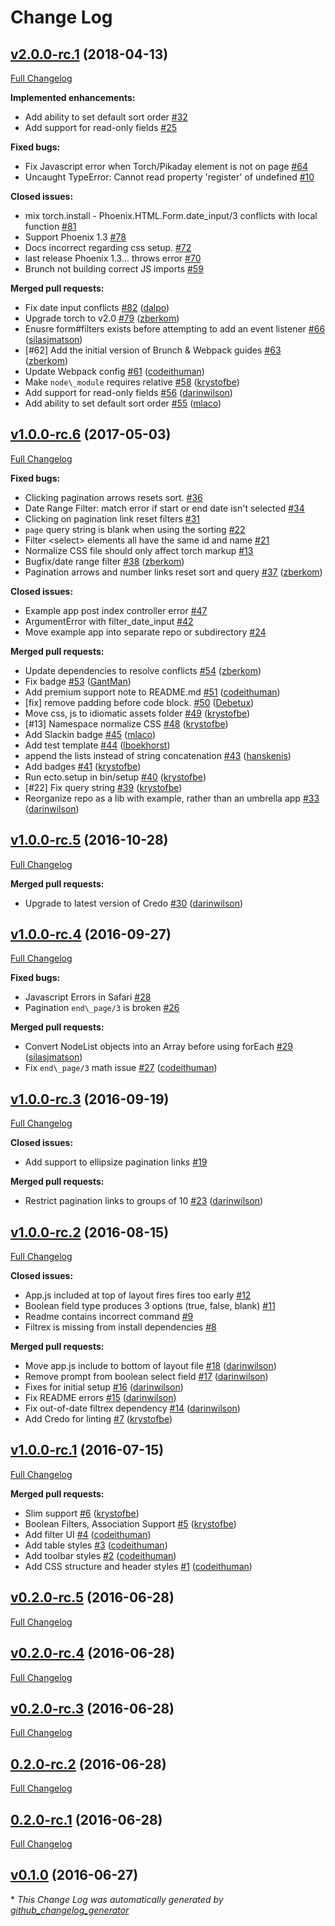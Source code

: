 # Change Log

## [v2.0.0-rc.1](https://github.com/krystofbe/torch/tree/v2.0.0-rc.1) (2018-04-13)

[Full Changelog](https://github.com/krystofbe/torch/compare/v1.0.0-rc.6...v2.0.0-rc.1)

**Implemented enhancements:**

- Add ability to set default sort order [\#32](https://github.com/krystofbe/torch/issues/32)
- Add support for read-only fields [\#25](https://github.com/krystofbe/torch/issues/25)

**Fixed bugs:**

- Fix Javascript error when Torch/Pikaday element is not on page [\#64](https://github.com/krystofbe/torch/issues/64)
- Uncaught TypeError: Cannot read property 'register' of undefined [\#10](https://github.com/krystofbe/torch/issues/10)

**Closed issues:**

- mix torch.install - Phoenix.HTML.Form.date_input/3 conflicts with local function [\#81](https://github.com/krystofbe/torch/issues/81)
- Support Phoenix 1.3 [\#78](https://github.com/krystofbe/torch/issues/78)
- Docs incorrect regarding css setup. [\#72](https://github.com/krystofbe/torch/issues/72)
- last release Phoenix 1.3... throws error [\#70](https://github.com/krystofbe/torch/issues/70)
- Brunch not building correct JS imports [\#59](https://github.com/krystofbe/torch/issues/59)

**Merged pull requests:**

- Fix date input conflicts [\#82](https://github.com/krystofbe/torch/pull/82) ([dalpo](https://github.com/dalpo))
- Upgrade torch to v2.0 [\#79](https://github.com/krystofbe/torch/pull/79) ([zberkom](https://github.com/zberkom))
- Enusre form\#filters exists before attempting to add an event listener [\#66](https://github.com/krystofbe/torch/pull/66) ([silasjmatson](https://github.com/silasjmatson))
- \[\#62\] Add the initial version of Brunch & Webpack guides [\#63](https://github.com/krystofbe/torch/pull/63) ([zberkom](https://github.com/zberkom))
- Update Webpack config [\#61](https://github.com/krystofbe/torch/pull/61) ([codeithuman](https://github.com/codeithuman))
- Make `node\_module` requires relative [\#58](https://github.com/krystofbe/torch/pull/58) ([krystofbe](https://github.com/krystofbe))
- Add support for read-only fields [\#56](https://github.com/krystofbe/torch/pull/56) ([darinwilson](https://github.com/darinwilson))
- Add ability to set default sort order [\#55](https://github.com/krystofbe/torch/pull/55) ([mlaco](https://github.com/mlaco))

## [v1.0.0-rc.6](https://github.com/krystofbe/torch/tree/v1.0.0-rc.6) (2017-05-03)

[Full Changelog](https://github.com/krystofbe/torch/compare/v1.0.0-rc.5...v1.0.0-rc.6)

**Fixed bugs:**

- Clicking pagination arrows resets sort. [\#36](https://github.com/krystofbe/torch/issues/36)
- Date Range Filter: match error if start or end date isn't selected [\#34](https://github.com/krystofbe/torch/issues/34)
- Clicking on pagination link reset filters [\#31](https://github.com/krystofbe/torch/issues/31)
- `page` query string is blank when using the sorting [\#22](https://github.com/krystofbe/torch/issues/22)
- Filter \<select\> elements all have the same id and name [\#21](https://github.com/krystofbe/torch/issues/21)
- Normalize CSS file should only affect torch markup [\#13](https://github.com/krystofbe/torch/issues/13)
- Bugfix/date range filter [\#38](https://github.com/krystofbe/torch/pull/38) ([zberkom](https://github.com/zberkom))
- Pagination arrows and number links reset sort and query [\#37](https://github.com/krystofbe/torch/pull/37) ([zberkom](https://github.com/zberkom))

**Closed issues:**

- Example app post index controller error [\#47](https://github.com/krystofbe/torch/issues/47)
- ArgumentError with filter_date_input [\#42](https://github.com/krystofbe/torch/issues/42)
- Move example app into separate repo or subdirectory [\#24](https://github.com/krystofbe/torch/issues/24)

**Merged pull requests:**

- Update dependencies to resolve conflicts [\#54](https://github.com/krystofbe/torch/pull/54) ([zberkom](https://github.com/zberkom))
- Fix badge [\#53](https://github.com/krystofbe/torch/pull/53) ([GantMan](https://github.com/GantMan))
- Add premium support note to README.md [\#51](https://github.com/krystofbe/torch/pull/51) ([codeithuman](https://github.com/codeithuman))
- \[fix\] remove padding before code block. [\#50](https://github.com/krystofbe/torch/pull/50) ([Debetux](https://github.com/Debetux))
- Move css, js to idiomatic assets folder [\#49](https://github.com/krystofbe/torch/pull/49) ([krystofbe](https://github.com/krystofbe))
- \[\#13\] Namespace normalize CSS [\#48](https://github.com/krystofbe/torch/pull/48) ([krystofbe](https://github.com/krystofbe))
- Add Slackin badge [\#45](https://github.com/krystofbe/torch/pull/45) ([mlaco](https://github.com/mlaco))
- Add test template [\#44](https://github.com/krystofbe/torch/pull/44) ([lboekhorst](https://github.com/lboekhorst))
- append the lists instead of string concatenation [\#43](https://github.com/krystofbe/torch/pull/43) ([hanskenis](https://github.com/hanskenis))
- Add badges [\#41](https://github.com/krystofbe/torch/pull/41) ([krystofbe](https://github.com/krystofbe))
- Run ecto.setup in bin/setup [\#40](https://github.com/krystofbe/torch/pull/40) ([krystofbe](https://github.com/krystofbe))
- \[\#22\] Fix query string [\#39](https://github.com/krystofbe/torch/pull/39) ([krystofbe](https://github.com/krystofbe))
- Reorganize repo as a lib with example, rather than an umbrella app [\#33](https://github.com/krystofbe/torch/pull/33) ([darinwilson](https://github.com/darinwilson))

## [v1.0.0-rc.5](https://github.com/krystofbe/torch/tree/v1.0.0-rc.5) (2016-10-28)

[Full Changelog](https://github.com/krystofbe/torch/compare/v1.0.0-rc.4...v1.0.0-rc.5)

**Merged pull requests:**

- Upgrade to latest version of Credo [\#30](https://github.com/krystofbe/torch/pull/30) ([darinwilson](https://github.com/darinwilson))

## [v1.0.0-rc.4](https://github.com/krystofbe/torch/tree/v1.0.0-rc.4) (2016-09-27)

[Full Changelog](https://github.com/krystofbe/torch/compare/v1.0.0-rc.3...v1.0.0-rc.4)

**Fixed bugs:**

- Javascript Errors in Safari [\#28](https://github.com/krystofbe/torch/issues/28)
- Pagination `end\_page/3` is broken [\#26](https://github.com/krystofbe/torch/issues/26)

**Merged pull requests:**

- Convert NodeList objects into an Array before using forEach [\#29](https://github.com/krystofbe/torch/pull/29) ([silasjmatson](https://github.com/silasjmatson))
- Fix `end\_page/3` math issue [\#27](https://github.com/krystofbe/torch/pull/27) ([codeithuman](https://github.com/codeithuman))

## [v1.0.0-rc.3](https://github.com/krystofbe/torch/tree/v1.0.0-rc.3) (2016-09-19)

[Full Changelog](https://github.com/krystofbe/torch/compare/v1.0.0-rc.2...v1.0.0-rc.3)

**Closed issues:**

- Add support to ellipsize pagination links [\#19](https://github.com/krystofbe/torch/issues/19)

**Merged pull requests:**

- Restrict pagination links to groups of 10 [\#23](https://github.com/krystofbe/torch/pull/23) ([darinwilson](https://github.com/darinwilson))

## [v1.0.0-rc.2](https://github.com/krystofbe/torch/tree/v1.0.0-rc.2) (2016-08-15)

[Full Changelog](https://github.com/krystofbe/torch/compare/v1.0.0-rc.1...v1.0.0-rc.2)

**Closed issues:**

- App.js included at top of layout fires fires too early [\#12](https://github.com/krystofbe/torch/issues/12)
- Boolean field type produces 3 options \(true, false, blank\) [\#11](https://github.com/krystofbe/torch/issues/11)
- Readme contains incorrect command [\#9](https://github.com/krystofbe/torch/issues/9)
- Filtrex is missing from install dependencies [\#8](https://github.com/krystofbe/torch/issues/8)

**Merged pull requests:**

- Move app.js include to bottom of layout file [\#18](https://github.com/krystofbe/torch/pull/18) ([darinwilson](https://github.com/darinwilson))
- Remove prompt from boolean select field [\#17](https://github.com/krystofbe/torch/pull/17) ([darinwilson](https://github.com/darinwilson))
- Fixes for initial setup [\#16](https://github.com/krystofbe/torch/pull/16) ([darinwilson](https://github.com/darinwilson))
- Fix README errors [\#15](https://github.com/krystofbe/torch/pull/15) ([darinwilson](https://github.com/darinwilson))
- Fix out-of-date filtrex dependency [\#14](https://github.com/krystofbe/torch/pull/14) ([darinwilson](https://github.com/darinwilson))
- Add Credo for linting [\#7](https://github.com/krystofbe/torch/pull/7) ([krystofbe](https://github.com/krystofbe))

## [v1.0.0-rc.1](https://github.com/krystofbe/torch/tree/v1.0.0-rc.1) (2016-07-15)

[Full Changelog](https://github.com/krystofbe/torch/compare/v0.2.0-rc.5...v1.0.0-rc.1)

**Merged pull requests:**

- Slim support [\#6](https://github.com/krystofbe/torch/pull/6) ([krystofbe](https://github.com/krystofbe))
- Boolean Filters, Association Support [\#5](https://github.com/krystofbe/torch/pull/5) ([krystofbe](https://github.com/krystofbe))
- Add filter UI [\#4](https://github.com/krystofbe/torch/pull/4) ([codeithuman](https://github.com/codeithuman))
- Add table styles [\#3](https://github.com/krystofbe/torch/pull/3) ([codeithuman](https://github.com/codeithuman))
- Add toolbar styles [\#2](https://github.com/krystofbe/torch/pull/2) ([codeithuman](https://github.com/codeithuman))
- Add CSS structure and header styles [\#1](https://github.com/krystofbe/torch/pull/1) ([codeithuman](https://github.com/codeithuman))

## [v0.2.0-rc.5](https://github.com/krystofbe/torch/tree/v0.2.0-rc.5) (2016-06-28)

[Full Changelog](https://github.com/krystofbe/torch/compare/v0.2.0-rc.4...v0.2.0-rc.5)

## [v0.2.0-rc.4](https://github.com/krystofbe/torch/tree/v0.2.0-rc.4) (2016-06-28)

[Full Changelog](https://github.com/krystofbe/torch/compare/v0.2.0-rc.3...v0.2.0-rc.4)

## [v0.2.0-rc.3](https://github.com/krystofbe/torch/tree/v0.2.0-rc.3) (2016-06-28)

[Full Changelog](https://github.com/krystofbe/torch/compare/0.2.0-rc.2...v0.2.0-rc.3)

## [0.2.0-rc.2](https://github.com/krystofbe/torch/tree/0.2.0-rc.2) (2016-06-28)

[Full Changelog](https://github.com/krystofbe/torch/compare/0.2.0-rc.1...0.2.0-rc.2)

## [0.2.0-rc.1](https://github.com/krystofbe/torch/tree/0.2.0-rc.1) (2016-06-28)

[Full Changelog](https://github.com/krystofbe/torch/compare/v0.1.0...0.2.0-rc.1)

## [v0.1.0](https://github.com/krystofbe/torch/tree/v0.1.0) (2016-06-27)

\* _This Change Log was automatically generated by [github_changelog_generator](https://github.com/skywinder/Github-Changelog-Generator)_
